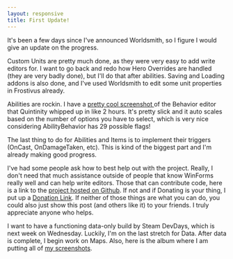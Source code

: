 ```yaml
---
layout: responsive
title: First Update!
---
```


It's been a few days since I've announced Worldsmith, so I figure I would give an update on the progress.  

Custom Units are pretty much done, as they were very easy to add write editors for.  I want to go back and redo how Hero Overrides are handled (they are very badly done), but I'll do that after abilities.  Saving and Loading addons is also done, and I've used Worldsmith to edit some unit properties in Frostivus already.  

Abilities are rockin.  I have a <a href="http://i.imgur.com/OfrXnCr.png" data-lightbox="image-1" title="My caption">pretty cool screenshot </a> of the Behavior editor that Quintinity whipped up in like 2 hours.  It's pretty slick and it auto scales based on the number of options you have to select, which is very nice considering AbilityBehavior has 29 possible flags!

The last thing to do for Abilities and Items is to implement their triggers (OnCast, OnDamageTaken, etc).  This is kind of the biggest part and I'm already making good progress.

I've had some people ask how to best help out with the project.  Really, I don't need that much assistance outside of people that know WinForms really well and can help write editors.  Those that can contribute code, here is a link to the [project hosted on Github](https://github.com/RoyAwesome/WorldSmith).  If not and if Donating is your thing, I put up a [Donation Link](https://www.paypal.com/cgi-bin/webscr?cmd=_donations&business=WF8XJ8SVQ9UAU&lc=US&item_name=Garrett%20Fleenor&item_number=Worldsmith&currency_code=USD&bn=PP%2dDonationsBF%3abtn_donate_SM%2egif%3aNonHosted).  If neither of those things are what you can do, you could also just show this post (and others like it) to your friends.  I truly appreciate anyone who helps.  

I want to have a functioning data-only build by Steam DevDays, which is next week on Wednesday.  Luckily, I'm on the last stretch for Data.  After data is complete, I begin work on Maps.   Also, here is the album where I am putting all of [my screenshots](http://imgur.com/a/xGOwR#0).